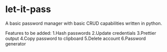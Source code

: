 # let-it-pass
A basic password manager with basic CRUD capabilities written in python.

Features to be added:
1.Hash passwords
2.Update credentials
3.Prettier output
4.Copy password to clipboard
5.Delete account
6.Password generator